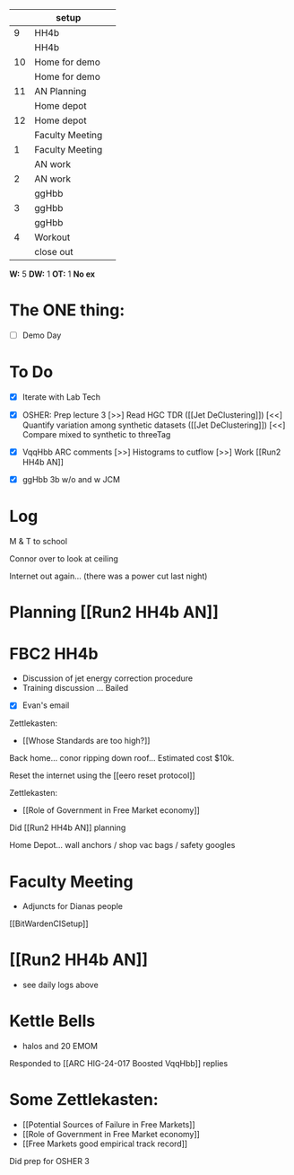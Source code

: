 
|     | setup           |     |
| --- | --------------- | --- |
| 9   | HH4b            |     |
|     | HH4b            |     |
| 10  | Home for demo   |     |
|     | Home for demo   |     |
| 11  | AN Planning     |     |
|     | Home depot      |     |
| 12  | Home depot      |     |
|     | Faculty Meeting |     |
| 1   | Faculty Meeting |     |
|     | AN work         |     |
| 2   | AN work         |     |
|     | ggHbb           |     |
| 3   | ggHbb           |     |
|     | ggHbb           |     |
| 4   | Workout         |     |
|     | close out       |     |

**W:** 5 
**DW:** 1
**OT:** 1
**No ex** 

# The ONE thing: 
- [ ] Demo Day


# To Do
- [x] Iterate with Lab Tech
- [x] OSHER: Prep lecture 3
 [>>]  Read HGC TDR
 ([[Jet DeClustering]]) [<<] Quantify variation among synthetic datasets
 ([[Jet DeClustering]]) [<<] Compare mixed to synthetic to threeTag 
- [x] VqqHbb ARC comments
 [>>]  Histograms to cutflow
 [>>] Work [[Run2 HH4b AN]]
- [x] ggHbb 3b w/o and w JCM


# Log


M & T to school 

Connor over to look at ceiling

Internet out again... (there was a power cut last night)

# Planning [[Run2 HH4b AN]]


# FBC2 HH4b 
- Discussion of jet energy correction procedure 
- Training discussion ... Bailed
- [x] Evan's email

Zettlekasten:
- [[Whose Standards are too high?]]

Back home...  conor ripping down roof... Estimated cost $10k.

Reset the internet using the [[eero reset protocol]]

Zettlekasten:
- [[Role of Government in Free Market economy]]

Did [[Run2 HH4b AN]] planning

Home Depot... wall anchors / shop vac bags / safety googles

# Faculty Meeting
- Adjuncts for Dianas people

[[BitWardenCISetup]]

# [[Run2 HH4b AN]] 
- see daily logs above

# Kettle Bells
- halos and 20 EMOM

Responded to [[ARC HIG-24-017 Boosted VqqHbb]] replies

# Some Zettlekasten:
- [[Potential Sources of Failure in Free Markets]]
- [[Role of Government in Free Market economy]]
- [[Free Markets good empirical track record]]

Did prep for OSHER 3

